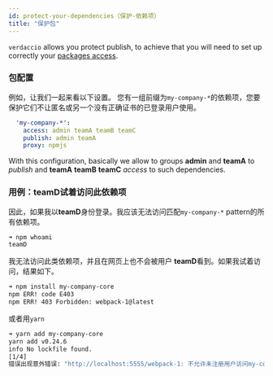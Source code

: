 ```yaml
---
id: protect-your-dependencies（保护-依赖项）
title: "保护包"
---
```

`verdaccio` allows you protect publish, to achieve that you will need to set up correctly your [packages access](packages).

### 包配置

例如，让我们一起来看以下设置。 您有一组前缀为`my-company-*`的依赖项，您要保护它们不让匿名或另一个没有正确证书的已登录用户使用。

```yaml
  'my-company-*':
    access: admin teamA teamB teamC
    publish: admin teamA
    proxy: npmjs
```

With this configuration, basically we allow to groups **admin** and **teamA** to *publish* and **teamA** **teamB** **teamC** *access* to such dependencies.

### 用例：teamD试着访问此依赖项

因此，如果我以**teamD**身份登录。我应该无法访问匹配`my-company-*` pattern的所有依赖项。

```bash
➜ npm whoami
teamD
```

我无法访问此类依赖项，并且在网页上也不会被用户 **teamD**看到。如果我试着访问，结果如下。

```bash
➜ npm install my-company-core
npm ERR! code E403
npm ERR! 403 Forbidden: webpack-1@latest
```

或者用`yarn`

```bash
➜ yarn add my-company-core
yarn add v0.24.6
info No lockfile found.
[1/4] 
错误出现意外错误: "http://localhost:5555/webpack-1: 不允许未注册用户访问my-company-core包"。
```
